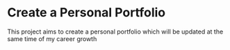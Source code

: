 # Create a Personal Portfolio

This project aims to create a personal portfolio
which will be updated at the same time of my career growth
